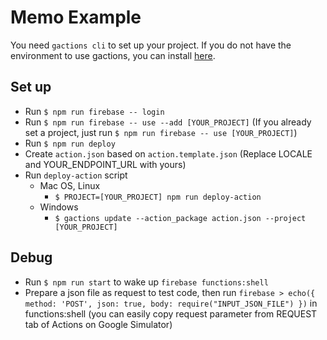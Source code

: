 # Memo Example
You need `gactions cli` to set up your project. If you do not have the environment to use gactions, you can install [here](https://developers.google.com/actions/tools/gactions-cli).
## Set up
- Run `$ npm run firebase -- login`
- Run `$ npm run firebase -- use --add [YOUR_PROJECT]` (If you already set a project, just run `$ npm run firebase -- use [YOUR_PROJECT]`)
- Run `$ npm run deploy`
- Create `action.json` based on `action.template.json` (Replace LOCALE and YOUR_ENDPOINT_URL with yours)
- Run `deploy-action` script
  - Mac OS, Linux
    - `$ PROJECT=[YOUR_PROJECT] npm run deploy-action`
  - Windows
    - `$ gactions update --action_package action.json --project [YOUR_PROJECT]`

## Debug
- Run `$ npm run start` to wake up `firebase functions:shell`
- Prepare a json file as request to test code, then run `firebase > echo({ method: 'POST', json: true, body: require("INPUT_JSON_FILE") })` in functions:shell (you can easily copy request parameter from  REQUEST tab of Actions on Google Simulator)
